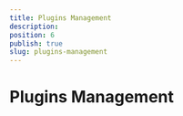 ```yaml
---
title: Plugins Management
description: 
position: 6
publish: true
slug: plugins-management
---
```


# Plugins Management